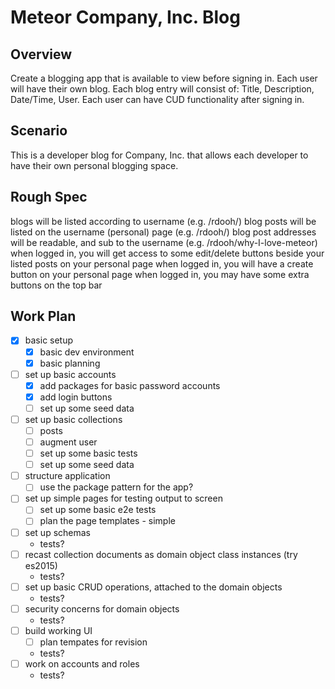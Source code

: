 # Meteor Company, Inc. Blog

## Overview
Create a blogging app that is available to view before signing in. Each user will have their own blog. Each blog entry will consist of: Title, Description, Date/Time, User. Each user can have CUD functionality after signing in.

## Scenario
This is a developer blog for Company, Inc. that allows each developer to have their own personal blogging space.

## Rough Spec
blogs will be listed according to username (e.g. /rdooh/)
blog posts will be listed on the username (personal) page (e.g. /rdooh/)
blog post addresses will be readable, and sub to the username (e.g. /rdooh/why-I-love-meteor)
when logged in, you will get access to some edit/delete buttons beside your listed posts on your personal page
when logged in, you will have a create button on your personal page
when logged in, you may have some extra buttons on the top bar

## Work Plan
- [x] basic setup
  - [x] basic dev environment
  - [x] basic planning
- [ ] set up basic accounts
  - [x] add packages for basic password accounts
  - [x] add login buttons
  - [ ] set up some seed data
- [ ] set up basic collections
  - [ ] posts
  - [ ] augment user
  - [ ] set up some basic tests
  - [ ] set up some seed data
- [ ] structure application
  - [ ] use the package pattern for the app?
- [ ] set up simple pages for testing output to screen
  - [ ] set up some basic e2e tests
  - [ ] plan the page templates - simple
- [ ] set up schemas
  - tests?
- [ ] recast collection documents as domain object class instances (try es2015)
  - tests?
- [ ] set up basic CRUD operations, attached to the domain objects
  - tests?
- [ ] security concerns for domain objects
  - tests?
- [ ] build working UI
  - [ ] plan tempates for revision
  - tests?
- [ ] work on accounts and roles
  - tests?
